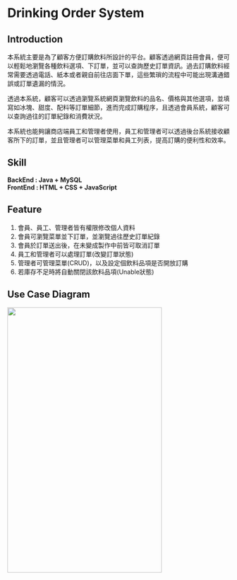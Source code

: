 # Drinking Order System
## Introduction
本系統主要是為了顧客方便訂購飲料所設計的平台。顧客透過網頁註冊會員，便可以輕鬆地瀏覽各種飲料選項、下訂單，並可以查詢歷史訂單資訊。過去訂購飲料經常需要透過電話、紙本或者親自前往店面下單，這些繁瑣的流程中可能出現溝通錯誤或訂單遺漏的情況。

透過本系統，顧客可以透過瀏覽系統網頁瀏覽飲料的品名、價格與其他選項，並填寫如冰塊、甜度、配料等訂單細節，進而完成訂購程序，且透過會員系統，顧客可以查詢過往的訂單紀錄和消費狀況。

本系統也能夠讓商店端員工和管理者使用，員工和管理者可以透過後台系統接收顧客所下的訂單，並且管理者可以管理菜單和員工列表，提高訂購的便利性和效率。

## Skill
<b>BackEnd  : Java + MySQL </b><br>
<b>FrontEnd : HTML + CSS + JavaScript </b><br>

## Feature
1. 會員、員工、管理者皆有權限修改個人資料
2. 會員可瀏覽菜單並下訂單，並瀏覽過往歷史訂單紀錄
3. 會員於訂單送出後，在未變成製作中前皆可取消訂單
4. 員工和管理者可以處理訂單(改變訂單狀態)
5. 管理者可管理菜單(CRUD)，以及設定個飲料品項是否開放訂購
6. 若庫存不足時將自動關閉該飲料品項(Unable狀態)


## Use Case Diagram 
<img src='https://i.imgur.com/trGIllR.png' width=350px height=600px/>

